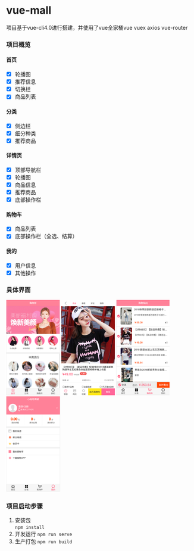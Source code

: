 # vue-mall

项目基于vue-cli4.0进行搭建，并使用了vue全家桶vue vuex axios vue-router

### 项目概览

#### 首页

- [x] 轮播图
- [x] 推荐信息
- [x] 切换栏
- [x] 商品列表

#### 分类

- [x] 侧边栏
- [x] 细分种类
- [x] 推荐商品

#### 详情页

- [x] 顶部导航栏
- [x] 轮播图
- [x] 商品信息
- [x] 推荐商品
- [x] 底部操作栏

#### 购物车

- [x] 商品列表
- [x] 底部操作栏（全选、结算）

#### 我的

- [x] 用户信息
- [x] 其他操作

### 具体界面

<img src="/src/assets/img/readme/image-20210726171432031.png" alt="image-20210726171432031" style="zoom:25%;" />

<img src="/src/assets/img/readme/image-20210726171456357.png" alt="image-20210726171456357" style="zoom:25%;" />

<img src="/src/assets/img/readme/image-20210726171609616.png" alt="image-20210726171609616" style="zoom:25%;" />

<img src="/src/assets/img/readme/image-20210726171639614.png" alt="image-20210726171639614" style="zoom:25%;" />

### 项目启动步骤

1. 安装包   
```npm install```
2. 开发运行 
```npm run serve```
3. 生产打包 
```npm run build```

####

